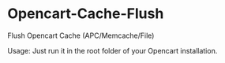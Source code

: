 Opencart-Cache-Flush
====================

Flush Opencart Cache (APC/Memcache/File)

Usage:
Just run it in the root folder of your Opencart installation.

